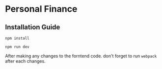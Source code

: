 # Personal Finance

## Installation Guide

    npm install

    npm run dev


After making any changes to the forntend code. don't forget to run `webpack` after each changes.